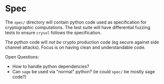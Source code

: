 # Spec

The `spec/` directory will contain python code used as specification for cryptographic computations.
The test suite will have differential fuzzing tests to ensure `crysol` follows the specification.

The python code will _not be_ crypto production code (eg secure against side channel attacks). Focus is on having clean and understandable code.

Open Questions:
- How to handle python dependencies?
- Can `sage` be used via "normal" python? (ie could `spec/` be mostly sage code?)
